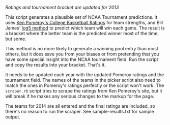 *Ratings and tournament bracket are updated for 2013*

This script generates a plausible set of NCAA Tournament predictions.
It uses [Ken Pomeroy's College Basketball Ratings](http://kenpom.com/)
for team strengths, and Bill James' [log5 method](http://www.tangotiger.net/wiki/index.php?title=Log5)
to predict which team will win each game. The result is a bracket where
the better team is the predicted winner most of the time, but some.

This method is no more likely to generate a winning pool entry than most
others, but it does save you from your biases or from pretending that
you have some special insight into the NCAA tournament field. Run the
script and copy the results into your bracket. That's it.

It needs to be updated each year with the updated Pomeroy ratings and
the tournament field. The names of the teams in the picker script also
need to match the ones in Pomeroy's ratings perfectly or the script
won't work. The `scraper.rb` script tries to scrape the ratings from Ken
Pomeroy's site, but it will break if he makes any serious changes to
the markup for the page.

The teams for 2014 are all entered and the final ratings are included,
so there's no reason to run the scraper. See sample-results.txt for sample
output.

